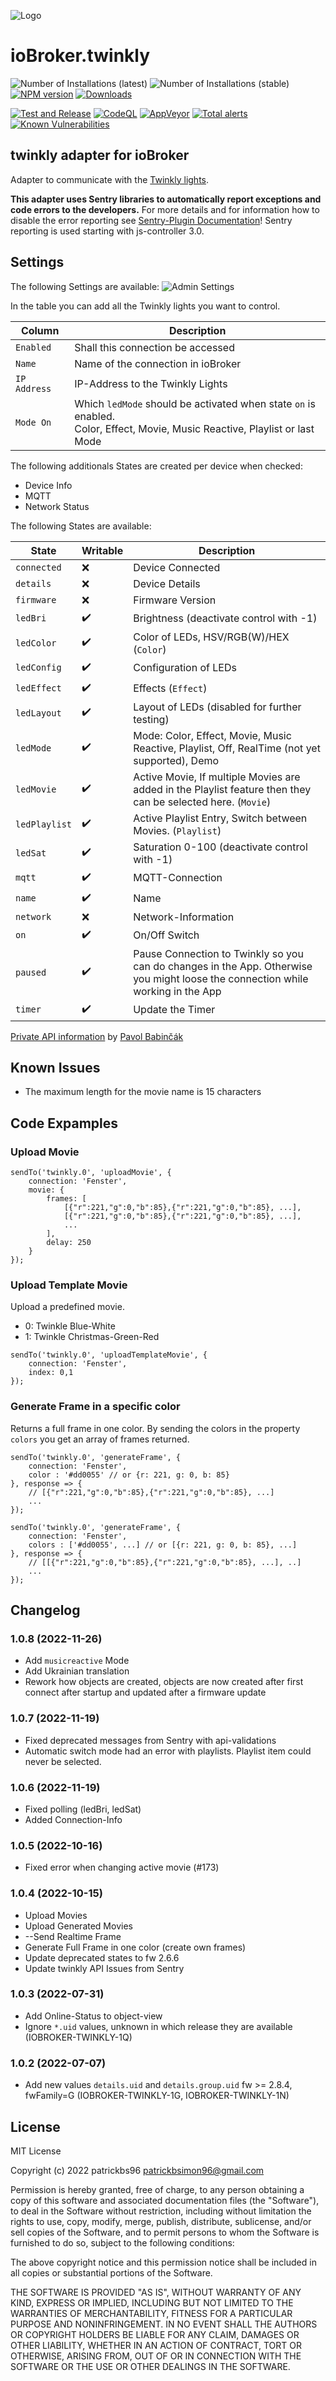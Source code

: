 ![Logo](admin/twinkly.png)
# ioBroker.twinkly

![Number of Installations (latest)](http://iobroker.live/badges/twinkly-installed.svg)
![Number of Installations (stable)](http://iobroker.live/badges/twinkly-stable.svg)
[![NPM version](http://img.shields.io/npm/v/iobroker.twinkly.svg)](https://www.npmjs.com/package/iobroker.twinkly)
[![Downloads](https://img.shields.io/npm/dm/iobroker.twinkly.svg)](https://www.npmjs.com/package/iobroker.twinkly)

[![Test and Release](https://github.com/patrickbs96/ioBroker.twinkly/workflows/Test%20and%20Release/badge.svg)](https://github.com/patrickbs96/ioBroker.twinkly/actions?query=workflow%3A%22Test+and+Release%22++)
[![CodeQL](https://github.com/patrickbs96/ioBroker.twinkly/workflows/CodeQL/badge.svg)](https://github.com/patrickbs96/ioBroker.twinkly/actions?query=workflow%3ACodeQL)
[![AppVeyor](https://ci.appveyor.com/api/projects/status/github/patrickbs96/ioBroker.twinkly?branch=master&svg=true)](https://ci.appveyor.com/project/patrickbs96/ioBroker-twinkly/)
[![Total alerts](https://img.shields.io/lgtm/alerts/g/patrickbs96/ioBroker.twinkly.svg?logo=lgtm&logoWidth=18)](https://lgtm.com/projects/g/patrickbs96/ioBroker.twinkly/alerts/)
[![Known Vulnerabilities](https://snyk.io/test/github/patrickbs96/ioBroker.twinkly/badge.svg)](https://snyk.io/test/github/patrickbs96/ioBroker.twinkly)

## twinkly adapter for ioBroker

Adapter to communicate with the [Twinkly lights](https://www.twinkly.com/).

**This adapter uses Sentry libraries to automatically report exceptions and code errors to the developers.** For more details and for information how to disable the error reporting see [Sentry-Plugin Documentation](https://github.com/ioBroker/plugin-sentry#plugin-sentry)! Sentry reporting is used starting with js-controller 3.0.

## Settings
The following Settings are available:
![Admin Settings](img/admin.png)

In the table you can add all the Twinkly lights you want to control. 

| Column       | Description                                                                                                                     |
|--------------|---------------------------------------------------------------------------------------------------------------------------------|
| `Enabled`    | Shall this connection be accessed                                                                                               |
| `Name`       | Name of the connection in ioBroker                                                                                              |
| `IP Address` | IP-Address to the Twinkly Lights                                                                                                |
| `Mode On`    | Which `ledMode` should be activated when state `on` is enabled.<br/>Color, Effect, Movie, Music Reactive, Playlist or last Mode |

The following additionals States are created per device when checked:
* Device Info
* MQTT
* Network Status


The following States are available:

| State         | Writable           | Description                                                                                                                     |
|---------------|--------------------|---------------------------------------------------------------------------------------------------------------------------------|
| `connected`   | :x:                | Device Connected                                                                                                                |
| `details`     | :x:                | Device Details                                                                                                                  |
| `firmware`    | :x:                | Firmware Version                                                                                                                |
| `ledBri`      | :heavy_check_mark: | Brightness (deactivate control with -1)                                                                                         |
| `ledColor`    | :heavy_check_mark: | Color of LEDs, HSV/RGB(W)/HEX (`Color`)                                                                                         |
| `ledConfig`   | :heavy_check_mark: | Configuration of LEDs                                                                                                           |
| `ledEffect`   | :heavy_check_mark: | Effects (`Effect`)                                                                                                              |
| `ledLayout`   | :heavy_check_mark: | Layout of LEDs (disabled for further testing)                                                                                   |
| `ledMode`     | :heavy_check_mark: | Mode: Color, Effect, Movie, Music Reactive, Playlist, Off, RealTime (not yet supported), Demo                                   |
| `ledMovie`    | :heavy_check_mark: | Active Movie, If multiple Movies are added in the Playlist feature then they can be selected here. (`Movie`)                    |
| `ledPlaylist` | :heavy_check_mark: | Active Playlist Entry, Switch between Movies. (`Playlist`)                                                                      |
| `ledSat`      | :heavy_check_mark: | Saturation 0-100 (deactivate control with -1)                                                                                   |
| `mqtt`        | :heavy_check_mark: | MQTT-Connection                                                                                                                 |
| `name`        | :heavy_check_mark: | Name                                                                                                                            |
| `network`     | :x:                | Network-Information                                                                                                             |
| `on`          | :heavy_check_mark: | On/Off Switch                                                                                                                   |
| `paused`      | :heavy_check_mark: | Pause Connection to Twinkly so you can do changes in the App. Otherwise you might loose the connection while working in the App |
| `timer`       | :heavy_check_mark: | Update the Timer                                                                                                                |



[Private API information](https://xled-docs.readthedocs.io/en/latest/) by [Pavol Babinčák](https://github.com/scrool)


## Known Issues
* The maximum length for the movie name is 15 characters


## Code Expamples

### Upload Movie
```
sendTo('twinkly.0', 'uploadMovie', {
    connection: 'Fenster',
    movie: {
        frames: [
            [{"r":221,"g":0,"b":85},{"r":221,"g":0,"b":85}, ...],
            [{"r":221,"g":0,"b":85},{"r":221,"g":0,"b":85}, ...],
            ...
        ],
        delay: 250
    }
});
```

### Upload Template Movie
Upload a predefined movie.
- 0: Twinkle Blue-White
- 1: Twinkle Christmas-Green-Red
```
sendTo('twinkly.0', 'uploadTemplateMovie', {
    connection: 'Fenster',
    index: 0,1
});
```

<!--
### Send Realtime Frame
```
sendTo('twinkly.0', 'sendrealtimeframe', {
    connection: 'Fenster',
    frame: [{"r":221,"g":0,"b":85},{"r":221,"g":0,"b":85}, ...]
});
```
-->

### Generate Frame in a specific color
Returns a full frame in one color.
By sending the colors in the property `colors` you get an array of frames returned.
```
sendTo('twinkly.0', 'generateFrame', {
    connection: 'Fenster',
    color : '#dd0055' // or {r: 221, g: 0, b: 85}
}, response => {
    // [{"r":221,"g":0,"b":85},{"r":221,"g":0,"b":85}, ...]
    ...
});

sendTo('twinkly.0', 'generateFrame', {
    connection: 'Fenster',
    colors : ['#dd0055', ...] // or [{r: 221, g: 0, b: 85}, ...]
}, response => {
    // [[{"r":221,"g":0,"b":85},{"r":221,"g":0,"b":85}, ...], ..]
    ...
});
```

## Changelog
<!--
  Placeholder for the next version (at the beginning of the line):
  ### **WORK IN PROGRESS**
-->
### 1.0.8 (2022-11-26)
* Add `musicreactive` Mode
* Add Ukrainian translation
* Rework how objects are created, objects are now created after first connect after startup and updated after a firmware update

### 1.0.7 (2022-11-19)
* Fixed deprecated messages from Sentry with api-validations
* Automatic switch mode had an error with playlists. Playlist item could never be selected.

### 1.0.6 (2022-11-19)
* Fixed polling (ledBri, ledSat)
* Added Connection-Info

### 1.0.5 (2022-10-16)
* Fixed error when changing active movie (#173)

### 1.0.4 (2022-10-15)
* Upload Movies
* Upload Generated Movies
* --Send Realtime Frame
* Generate Full Frame in one color (create own frames)
* Update deprecated states to fw 2.6.6
* Update twinkly API Issues from Sentry

### 1.0.3 (2022-07-31)
* Add Online-Status to object-view
* Ignore `*.uid` values, unknown in which release they are available (IOBROKER-TWINKLY-1Q)

### 1.0.2 (2022-07-07)
* Add new values `details.uid` and `details.group.uid` fw >= 2.8.4, fwFamily=G (IOBROKER-TWINKLY-1G, IOBROKER-TWINKLY-1N)

## License
MIT License

Copyright (c) 2022 patrickbs96 <patrickbsimon96@gmail.com>

Permission is hereby granted, free of charge, to any person obtaining a copy
of this software and associated documentation files (the "Software"), to deal
in the Software without restriction, including without limitation the rights
to use, copy, modify, merge, publish, distribute, sublicense, and/or sell
copies of the Software, and to permit persons to whom the Software is
furnished to do so, subject to the following conditions:

The above copyright notice and this permission notice shall be included in all
copies or substantial portions of the Software.

THE SOFTWARE IS PROVIDED "AS IS", WITHOUT WARRANTY OF ANY KIND, EXPRESS OR
IMPLIED, INCLUDING BUT NOT LIMITED TO THE WARRANTIES OF MERCHANTABILITY,
FITNESS FOR A PARTICULAR PURPOSE AND NONINFRINGEMENT. IN NO EVENT SHALL THE
AUTHORS OR COPYRIGHT HOLDERS BE LIABLE FOR ANY CLAIM, DAMAGES OR OTHER
LIABILITY, WHETHER IN AN ACTION OF CONTRACT, TORT OR OTHERWISE, ARISING FROM,
OUT OF OR IN CONNECTION WITH THE SOFTWARE OR THE USE OR OTHER DEALINGS IN THE
SOFTWARE.
